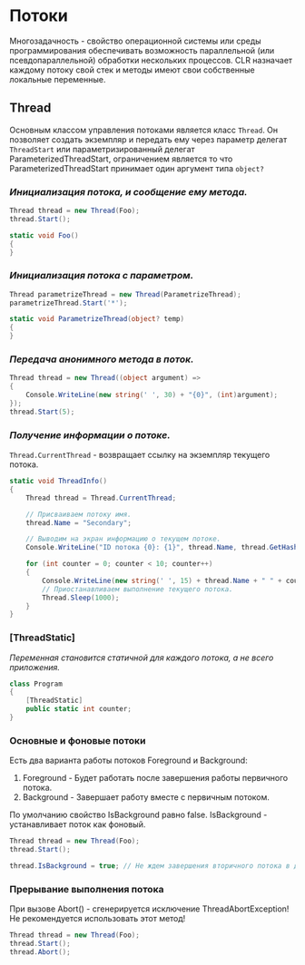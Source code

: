 # Потоки

Многозадачность - свойство операционной системы или среды программирования обеспечивать возможность параллельной (или псевдопараллельной) обработки нескольких процессов. CLR назначает каждому потоку свой стек и методы имеют свои собственные локальные переменные.

## Thread

Основным классом управления потоками является класс `Thread`. Он позволяет создать экземпляр и передать ему через параметр делегат `ThreadStart` или параметризированный делегат ParameterizedThreadStart, ограничением является то что ParameterizedThreadStart принимает один аргумент типа `object?`

### *Инициализация потока, и сообщение ему метода.*

```c#
Thread thread = new Thread(Foo);
thread.Start();  

static void Foo()
{
}
```

### *Инициализация потока с параметром.*

```c#
Thread parametrizeThread = new Thread(ParametrizeThread);
parametrizeThread.Start('*');

static void ParametrizeThread(object? temp)
{    
}
```

### *Передача анонимного метода в поток.*

```c#
Thread thread = new Thread((object argument) => 
{
    Console.WriteLine(new string(' ', 30) + "{0}", (int)argument); 
});
thread.Start(5);
```

### *Получение информации о потоке.*

`Thread.CurrentThread` - возвращает ссылку на экземпляр текущего потока.

```c#
static void ThreadInfo()
{
    Thread thread = Thread.CurrentThread;

    // Присваиваем потоку имя.
    thread.Name = "Secondary";

    // Выводим на экран информацию о текущем потоке.
    Console.WriteLine("ID потока {0}: {1}", thread.Name, thread.GetHashCode());

    for (int counter = 0; counter < 10; counter++)
    {
        Console.WriteLine(new string(' ', 15) + thread.Name + " " + counter);
        // Приостанавливаем выполнение текущего потока.
        Thread.Sleep(1000);
    }
}
```

### [ThreadStatic]

*Переменная становится статичной для каждого потока, а не всего приложения.*

```c#
class Program
{
    [ThreadStatic]
    public static int counter;
}
```

### Основные и фоновые потоки

Есть два варианта работы потоков Foreground и Background:

1. Foreground - Будет работать после завершения работы первичного потока.
2. Background - Завершает работу вместе с первичным потоком.

По умолчанию свойство IsBackground равно false.  IsBackground - устанавливает поток как фоновый.

```c#
Thread thread = new Thread(Foo);
thread.Start();  

thread.IsBackground = true; // Не ждем завершения вторичного потока в данном случае.
```

### Прерывание выполнения потока

При вызове Abort() -  сгенерируется исключение ThreadAbortException! Не рекомендуется использовать этот метод!

```c#
Thread thread = new Thread(Foo);
thread.Start();
thread.Abort();
```
